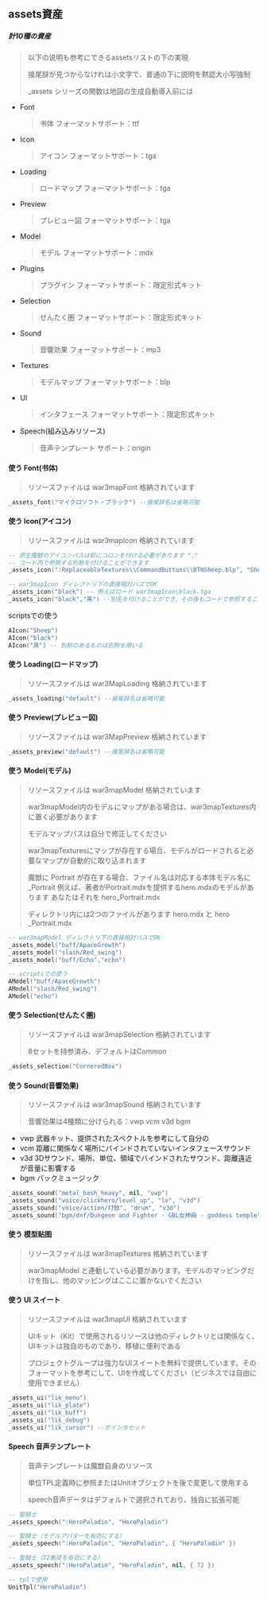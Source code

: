 ## assets資産

##### 計10種の資産

> 以下の说明も参考にできるassetsリストの下の実現
>
> 接尾辞が見つからなけれは小文字で、普通の下に説明を黙認大小写強制
>
> _assets シリーズの関数は地図の生成自動導入前には

* Font
  > 书体 フォーマットサポート：ttf
* Icon
  > アイコン フォーマットサポート：tga
* Loading
  > ロードマップ フォーマットサポート：tga
* Preview
  > プレビュー図 フォーマットサポート：tga
* Model
  > モデル フォーマットサポート：mdx
* Plugins
  > プラグイン フォーマットサポート：限定形式キット
* Selection
  > せんたく圏 フォーマットサポート：限定形式キット
* Sound
  > 音響効果 フォーマットサポート：mp3
* Textures
  > モデルマップ フォーマットサポート：blp
* UI
  > インタフェース フォーマットサポート：限定形式キット
* Speech(組み込みリソース)
  > 音声テンプレート サポート：origin

#### 使う Font(书体)

> リソースファイルは war3mapFont 格納されています

```lua
_assets_font("マイクロソフト・ブラック") --接尾辞名は省略可能
```

#### 使う Icon(アイコン)

> リソースファイルは war3mapIcon 格納されています

```lua
-- 原生魔獣のアイコンパスは前にコロンを付ける必要があります ":"
-- コード内で参照する別称を付けることができます
_assets_icon(":ReplaceableTextures\\CommandButtons\\BTNSheep.blp", "Sheep")

-- war3mapIcon ディレクトリ下の直接相対パスでOK
_assets_icon("black") -- 例えばロード war3mapIcon\black.tga
_assets_icon("black","黒") --別名を付けることができ、その後もコードで参照することができます
```

scriptsでの使う

```lua
AIcon("Sheep")
AIcon("black")
AIcon("黒") -- 別称のあるものは別称を用いる
```

#### 使う Loading(ロードマップ)

> リソースファイルは war3MapLoading 格納されています

```lua
_assets_loading("default") --接尾辞名は省略可能
```

#### 使う Preview(プレビュー図)

> リソースファイルは war3MapPreview 格納されています

```lua
_assets_preview("default") --接尾辞名は省略可能
```

#### 使う Model(モデル)

> リソースファイルは war3mapModel 格納されています
>
> war3mapModel内のモデルにマップがある場合は、war3mapTextures内に置く必要があります
>
> モデルマップパスは自分で修正してください
>
> war3mapTexturesにマップが存在する場合、モデルがロードされると必要なマップが自動的に取り込まれます
>
> 魔獣に Portrait が存在する場合、ファイル名は対応する本体モデル名に _Portrait
> 例えば、著者がPortrait.mdxを提供するhero.mdxのモデルがあります
> あなたはそれを hero_Portrait.mdx
>
> ディレクトリ内には2つのファイルがあります hero.mdx と hero _Portrait.mdx

```lua
-- war3mapModel ディレクトリ下の直接相対パスでOK
_assets_model("buff/ApaceGrowth")
_assets_model("slash/Red_swing")
_assets_model("buff/Echo","echo")
```

```lua
-- scriptsでの使う
AModel("buff/ApaceGrowth")
AModel("slash/Red_swing")
AModel("echo")
```

#### 使う Selection(せんたく圏)

> リソースファイルは war3mapSelection 格納されています
>
> 8セットを持参済み、デフォルトはCommon

```lua
_assets_selection("CorneredBox")
```

#### 使う Sound(音響効果)

> リソースファイルは war3mapSound 格納されています
>
> 音響効果は4種類に分けられる：vwp vcm v3d bgm

* vwp 武器キット、提供されたスペクトルを参考にして自分の
* vcm 距離に関係なく場所にバインドされていないインタフェースサウンド
* v3d 3Dサウンド、場所、単位、領域でバインドされたサウンド、距離遠近が音量に影響する
* bgm バックミュージック

```lua
_assets_sound("metal_bash_heavy", nil, "vwp")
_assets_sound("voice/clickhero/level_up", "lv", "v3d")
_assets_sound("voice/action/打鼓", "drum", "v3d")
_assets_sound("bgm/dnf/Dungeon and Fighter - GBL女神殿 - goddess temple", "gbl", "bgm")
```

#### 使う 模型贴图

> リソースファイルは war3mapTextures 格納されています
>
> war3mapModel と連動している必要があります。モデルのマッピングだけを指し、他のマッピングはここに置かないでください

#### 使う UI スイート

> リソースファイルは war3mapUI 格納されています
>
> UIキット（Kit）で使用されるリソースは他のディレクトリとは関係なく、UIキットは独自のものであり、移植に便利である
>
> プロジェクトグループは強力なUIスイートを無料で提供しています。そのフォーマットを参考にして、UIを作成してください（ビジネスでは自由に使用できません）

```lua
_assets_ui("lik_menu")
_assets_ui("lik_plate")
_assets_ui("lik_buff")
_assets_ui("lik_debug")
_assets_ui("lik_cursor") --ポインタセット
```

#### Speech 音声テンプレート

> 音声テンプレートは魔獣自身のリソース
>
> 単位TPL定義時に参照またはUnitオブジェクトを後で変更して使用する
>
> speech音声データはデフォルトで選択されており、独自に拡張可能

```lua
-- 聖騎士
_assets_speech(":HeroPaladin", "HeroPaladin")

-- 聖騎士（モデルアバターを有効にする）
_assets_speech(":HeroPaladin", "HeroPaladin", { "HeroPaladin" })

-- 聖騎士（72衝突を有効にする）
_assets_speech(":HeroPaladin", "HeroPaladin", nil, { 72 })

-- tplで使用
UnitTpl("HeroPaladin")
```
